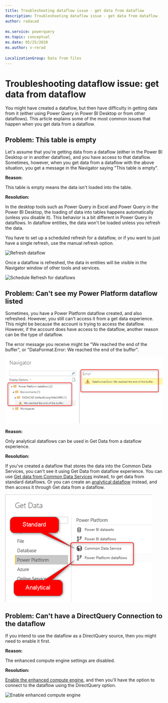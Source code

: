 ```yaml
---
title: Troubleshooting dataflow issue - get data from dataflow
description: Troubleshooting dataflow issue - get data from dataflow
author: radacad

ms.service: powerquery
ms.topic: conceptual
ms.date: 05/25/2020
ms.author: v-rerad

LocalizationGroup: Data from files
---
```


# Troubleshooting dataflow issue: get data from dataflow

You might have created a dataflow, but then have difficulty in getting data from it (either using Power Query in Power BI Desktop or from other dataflows). This article explains some of the most common issues that happen when you get data from a dataflow.

## Problem: This table is empty

Let's assume that you're getting data from a dataflow (either in the Power BI Desktop or in another dataflow), and you have access to that dataflow. Sometimes, however, when you get data from a dataflow with the above situation, you get a message in the Navigator saying "This table is empty".

**Reason:**

This table is empty means the data isn't loaded into the table.

**Resolution:**

In the desktop tools such as Power Query in Excel and Power Query in the Power BI Desktop, the loading of data into tables happens automatically (unless you disable it). This behavior is a bit different in Power Query in dataflows. In dataflow entities, the data won't be loaded unless you refresh the data.

You have to set up a scheduled refresh for a dataflow, or if you want to just have a single refresh, use the manual refresh option. 

![Refresh dataflow](https://docs.microsoft.com/en-us/power-bi/transform-model/media/service-dataflows-create-use/dataflows-create-use_13.png)

Once a dataflow is refreshed, the data in entities will be visible in the Navigator window of other tools and services.

![Schedule Refresh for dataflows](https://docs.microsoft.com/en-us/power-bi/transform-model/media/service-dataflows-create-use/dataflows-create-use_14.png)



## Problem: Can't see my Power Platform dataflow listed

Sometimes, you have a Power Platform dataflow created, and also refreshed. However, you still can't access it from a get data experience. This might be because the account is trying to access the dataflow. However, if the account does have access to the dataflow, another reason can be the type of dataflow.

The error message you receive might be "We reached the end of the buffer", or "DataFormat.Error: We reached the end of the buffer".

![Get data from standard dataflow](media/StandardDataflowGetData.png)

**Reason:** 

Only analytical dataflows can be used in Get Data from a dataflow experience.

**Resolution:**

If you've created a dataflow that stores the data into the Common Data Services, you can't see it using Get Data from dataflow experience. You can use [Get data from Common Data Services](https://docs.microsoft.com/powerapps/maker/common-data-service/data-platform-powerbi-connector#finding-your-common-data-service-environment-url) instead, to get data from standard dataflows. Or you can create an [analytical dataflow](understanding-differences-between-analytical-standard-dataflows.md) instead, and then access it through Get data from a dataflow.

![Get data from standard vs analytical dataflows](media/GetDataStandardAnalyticalDataflow.png)

## Problem: Can't have a DirectQuery Connection to the dataflow

If you intend to use the dataflow as a DirectQuery source, then you might need to enable it first.

**Reason:**

The enhanced compute engine settings are disabled.

**Resolution:**

[Enable the enhanced compute engine](https://docs.microsoft.com/power-bi/transform-model/service-dataflows-directquery), and then you'll have the option to connect to the dataflow using the DirectQuery option.

![Enable enhanced compute engine](https://docs.microsoft.com/en-us/power-bi/transform-model/media/service-dataflows-directquery/dataflows-directquery-01.png)
